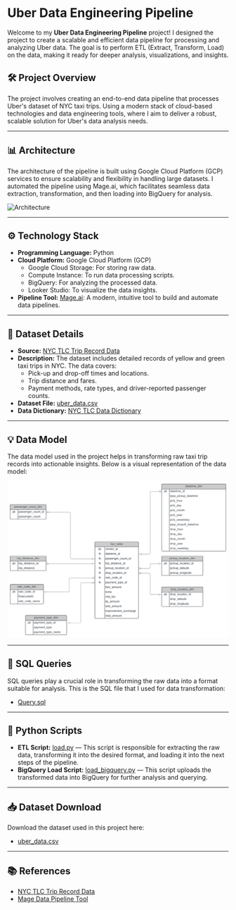 # Uber Data Engineering Pipeline

Welcome to my **Uber Data Engineering Pipeline** project! I designed the project to create a scalable and efficient data pipeline for processing and analyzing Uber data. The goal is to perform ETL (Extract, Transform, Load) on the data, making it ready for deeper analysis, visualizations, and insights.

## 🛠️ **Project Overview**

The project involves creating an end-to-end data pipeline that processes Uber's dataset of NYC taxi trips. Using a modern stack of cloud-based technologies and data engineering tools, where I aim to deliver a robust, scalable solution for Uber's data analysis needs.

---

## 📊 **Architecture**

The architecture of the pipeline is built using Google Cloud Platform (GCP) services to ensure scalability and flexibility in handling large datasets. I automated the pipeline using Mage.ai, which facilitates seamless data extraction, transformation, and then loading into BigQuery for analysis.

![Architecture](https://github.com/user-attachments/assets/cfecc8f2-955f-46ab-8f22-2ebf5c88e6a1)

---

## ⚙️ **Technology Stack**

- **Programming Language:** Python
- **Cloud Platform:** Google Cloud Platform (GCP)
  - Google Cloud Storage: For storing raw data.
  - Compute Instance: To run data processing scripts.
  - BigQuery: For analyzing the processed data.
  - Looker Studio: To visualize the data insights.
- **Pipeline Tool:** [Mage.ai](https://www.mage.ai/): A modern, intuitive tool to build and automate data pipelines.

---

## 📂 **Dataset Details**

- **Source:** [NYC TLC Trip Record Data](https://www.nyc.gov/site/tlc/about/tlc-trip-record-data.page)
- **Description:** The dataset includes detailed records of yellow and green taxi trips in NYC. The data covers:
  - Pick-up and drop-off times and locations.
  - Trip distance and fares.
  - Payment methods, rate types, and driver-reported passenger counts.
- **Dataset File:** [uber_data.csv](./uber_data.csv)
- **Data Dictionary:** [NYC TLC Data Dictionary](https://www.nyc.gov/assets/tlc/downloads/pdf/data_dictionary_trip_records_yellow.pdf)

---

## 💡 **Data Model**

The data model used in the project helps in transforming raw taxi trip records into actionable insights. Below is a visual representation of the data model:

![Data Model](Uber%20Data%20Model%20(1).svg)

---

## 📝 **SQL Queries**

SQL queries play a crucial role in transforming the raw data into a format suitable for analysis. This is the SQL file that I used for data transformation:

- [Query.sql](./Query.sql)

---

## 🐍 **Python Scripts**

- **ETL Script:** [load.py](./load.py) — This script is responsible for extracting the raw data, transforming it into the desired format, and loading it into the next steps of the pipeline.
- **BigQuery Load Script:** [load_bigquery.py](./load_bigquery.py) — This script uploads the transformed data into BigQuery for further analysis and querying.

---

## 📥 **Dataset Download**

Download the dataset used in this project here:

- [uber_data.csv](./data/uber_data.csv)

---

## 📚 **References**

- [NYC TLC Trip Record Data](https://www.nyc.gov/site/tlc/about/tlc-trip-record-data.page)
- [Mage Data Pipeline Tool](https://www.mage.ai/)


